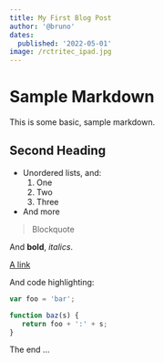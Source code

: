 ```yaml
---
title: My First Blog Post
author: '@bruno'
dates:
  published: '2022-05-01'
image: /rctritec_ipad.jpg
---
```


# Sample Markdown

This is some basic, sample markdown.

## Second Heading

- Unordered lists, and:
  1) One
  2) Two
  3) Three
- And more

> Blockquote

And **bold**, _italics_.

[A link](https://markdowntohtml.com)

And code highlighting:

```js
var foo = 'bar';

function baz(s) {
   return foo + ':' + s;
}
```

The end ...
